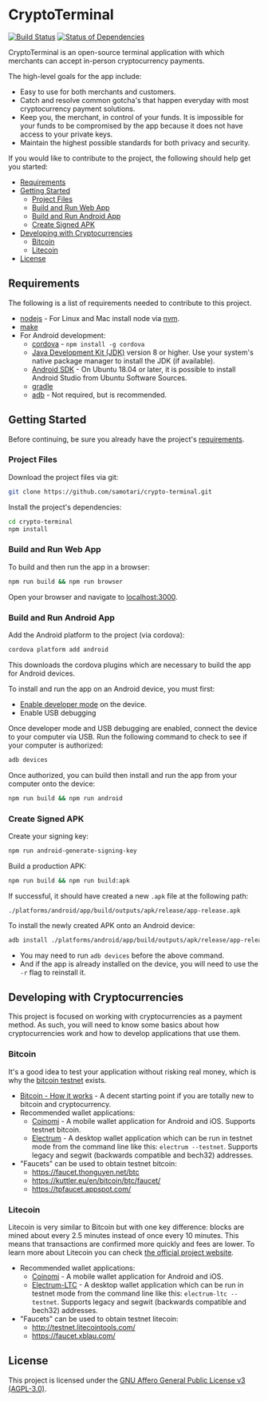 # CryptoTerminal

[![Build Status](https://travis-ci.org/samotari/crypto-terminal.svg?branch=master)](https://travis-ci.org/samotari/crypto-terminal) [![Status of Dependencies](https://david-dm.org/samotari/crypto-terminal.svg)](https://david-dm.org/samotari/crypto-terminal)

CryptoTerminal is an open-source terminal application with which merchants can accept in-person cryptocurrency payments.

The high-level goals for the app include:
* Easy to use for both merchants and customers.
* Catch and resolve common gotcha's that happen everyday with most cryptocurrency payment solutions.
* Keep you, the merchant, in control of your funds. It is impossible for your funds to be compromised by the app because it does not have access to your private keys.
* Maintain the highest possible standards for both privacy and security.

If you would like to contribute to the project, the following should help get you started:
* [Requirements](#requirements)
* [Getting Started](#getting-started)
  * [Project Files](#project-files)
  * [Build and Run Web App](#build-and-run-web-app)
  * [Build and Run Android App](#build-and-run-android-app)
  * [Create Signed APK](#create-signed-apk)
* [Developing with Cryptocurrencies](#developing-with-cryptocurrencies)
  * [Bitcoin](#bitcoin)
  * [Litecoin](#litecoin)
* [License](#license)


## Requirements

The following is a list of requirements needed to contribute to this project.

* [nodejs](https://nodejs.org/) - For Linux and Mac install node via [nvm](https://github.com/creationix/nvm).
* [make](https://www.gnu.org/software/make/)
* For Android development:
  * [cordova](https://cordova.apache.org/#getstarted) - `npm install -g cordova`
  * [Java Development Kit (JDK)](https://docs.oracle.com/javase/8/docs/technotes/guides/install/install_overview.html) version 8 or higher. Use your system's native package manager to install the JDK (if available).
  * [Android SDK](https://developer.android.com/studio/index.html) - On Ubuntu 18.04 or later, it is possible to install Android Studio from Ubuntu Software Sources.
  * [gradle](https://gradle.org/install/)
  * [adb](https://developer.android.com/studio/command-line/adb) - Not required, but is recommended.


## Getting Started

Before continuing, be sure you already have the project's [requirements](#requirements).

### Project Files

Download the project files via git:
```bash
git clone https://github.com/samotari/crypto-terminal.git
```

Install the project's dependencies:
```bash
cd crypto-terminal
npm install
```


### Build and Run Web App

To build and then run the app in a browser:
```bash
npm run build && npm run browser
```
Open your browser and navigate to [localhost:3000](http://localhost:3000).


### Build and Run Android App

Add the Android platform to the project (via cordova):
```bash
cordova platform add android
```
This downloads the cordova plugins which are necessary to build the app for Android devices.

To install and run the app on an Android device, you must first:
* [Enable developer mode](https://developer.android.com/studio/debug/dev-options) on the device.
* Enable USB debugging

Once developer mode and USB debugging are enabled, connect the device to your computer via USB. Run the following command to check to see if your computer is authorized:
```bash
adb devices
```

Once authorized, you can build then install and run the app from your computer onto the device:
```bash
npm run build && npm run android
```


### Create Signed APK

Create your signing key:
```bash
npm run android-generate-signing-key
```

Build a production APK:
```bash
npm run build && npm run build:apk
```
If successful, it should have created a new `.apk` file at the following path:
```
./platforms/android/app/build/outputs/apk/release/app-release.apk
```

To install the newly created APK onto an Android device:
```bash
adb install ./platforms/android/app/build/outputs/apk/release/app-release.apk
```
* You may need to run `adb devices` before the above command.
* And if the app is already installed on the device, you will need to use the `-r` flag to reinstall it.


## Developing with Cryptocurrencies

This project is focused on working with cryptocurrencies as a payment method. As such, you will need to know some basics about how cryptocurrencies work and how to develop applications that use them.

### Bitcoin

It's a good idea to test your application without risking real money, which is why the [bitcoin testnet](https://en.bitcoin.it/wiki/Testnet) exists.

* [Bitcoin - How it works](https://bitcoin.org/en/how-it-works) - A decent starting point if you are totally new to bitcoin and cryptocurrency.
* Recommended wallet applications:
  * [Coinomi](https://www.coinomi.com/downloads/) - A mobile wallet application for Android and iOS. Supports testnet bitcoin.
  * [Electrum](https://electrum.org/) - A desktop wallet application which can be run in testnet mode from the command line like this: `electrum --testnet`. Supports legacy and segwit (backwards compatible and bech32) addresses.
* "Faucets" can be used to obtain testnet bitcoin:
  * https://faucet.thonguyen.net/btc
  * https://kuttler.eu/en/bitcoin/btc/faucet/
  * https://tpfaucet.appspot.com/


### Litecoin

Litecoin is very similar to Bitcoin but with one key difference: blocks are mined about every 2.5 minutes instead of once every 10 minutes. This means that transactions are confirmed more quickly and fees are lower. To learn more about Litecoin you can check [the official project website](https://litecoin.org/).

* Recommended wallet applications:
  * [Coinomi](https://www.coinomi.com/downloads/) - A mobile wallet application for Android and iOS.
  * [Electrum-LTC](https://electrum-ltc.org/) - A desktop wallet application which can be run in testnet mode from the command line like this: `electrum-ltc --testnet`. Supports legacy and segwit (backwards compatible and bech32) addresses.
* "Faucets" can be used to obtain testnet litecoin:
  * http://testnet.litecointools.com/
  * https://faucet.xblau.com/


## License

This project is licensed under the [GNU Affero General Public License v3 (AGPL-3.0)](https://tldrlegal.com/license/gnu-affero-general-public-license-v3-(agpl-3.0)).
